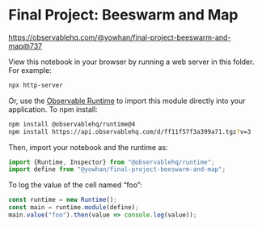 # Final Project: Beeswarm and Map

https://observablehq.com/@yowhan/final-project-beeswarm-and-map@737

View this notebook in your browser by running a web server in this folder. For
example:

~~~sh
npx http-server
~~~

Or, use the [Observable Runtime](https://github.com/observablehq/runtime) to
import this module directly into your application. To npm install:

~~~sh
npm install @observablehq/runtime@4
npm install https://api.observablehq.com/d/ff11f57f3a399a71.tgz?v=3
~~~

Then, import your notebook and the runtime as:

~~~js
import {Runtime, Inspector} from "@observablehq/runtime";
import define from "@yowhan/final-project-beeswarm-and-map";
~~~

To log the value of the cell named “foo”:

~~~js
const runtime = new Runtime();
const main = runtime.module(define);
main.value("foo").then(value => console.log(value));
~~~
